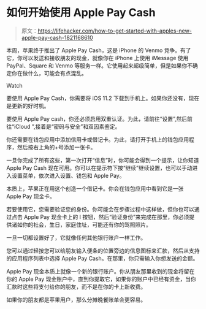 # 如何开始使用 Apple Pay Cash

> 原文：<https://lifehacker.com/how-to-get-started-with-apples-new-apple-pay-cash-1821168610>

本周，苹果终于推出了 Apple Pay Cash，这是 iPhone 的 Venmo 竞争。有了它，你可以发送和接收朋友的现金，就像你在 iPhone 上使用 iMessage 使用 PayPal、Square 和 Venmo 等服务一样。它使用起来超级简单，但是如果你不确定你在做什么，可能会有点混乱。

Watch

要使用 Apple Pay Cash，你需要将 iOS 11.2 下载到手机上。如果你还没有，现在是更新的好时机。

要使用 Apple Pay cash，你还必须启用双重认证。为此，请前往“设置”,然后前往“iCloud ”,接着是“密码与安全”和双因素鉴定。

你还需要在钱包应用中添加信用卡或借记卡。为此，请打开手机上的钱包应用程序，然后按右上角的+号添加一张卡。

一旦你完成了所有这些，第一次打开“信息”时，你可能会得到一个提示，让你知道 Apple Pay Cash 现在可用。你可以在提示符下按“继续”继续设置，也可以手动进入设置菜单，依次进入设置、钱包和 Apple Pay。

本质上，苹果正在用这个创造一个借记卡。你会在钱包应用中看到它是一张 Apple Pay 现金卡。

若要使用它，您需要验证您的身份。你可能会在步骤过程中这样做，但你也可以通过点击 Apple Pay 现金卡上的 I 按钮，然后“验证身份”来完成在那里，你必须提供诸如你的社会，生日，家庭住址，可能还有你的驾照照片。

一旦一切都设置好了，它就像任何其他银行账户一样工作。

您可以通过轻按您可以给朋友输入便条的位置旁边的信息图标来汇款，然后从支持的应用程序列表中选择 Apple Pay Cash。在那里，你只需输入你想发送的金额。

Apple Pay 现金本质上就像一个新的银行账户。你从朋友那里收到的现金将留在你的 Apple Pay 现金账户中，直到你提取它，如果你的账户中已经有资金，当你汇款时这些将支付给你的朋友，而不是在你的卡上新收费。

如果你的朋友都是苹果用户，那么分摊晚餐账单会更容易。